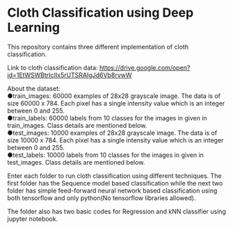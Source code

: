 # Cloth Classification using Deep Learning 
This repository contains three different implementation of cloth classification.

Link to cloth classification data: https://drive.google.com/open?id=1EtWSWBtrIcIIx5rUTSRAIgJd6Vb8rvwW

About the dataset:
<br/>
●train_images: 60000 examples of 28x28 grayscale image. The data is of size 60000 x 784. Each
pixel has a single intensity value which is an integer between 0 and 255.
<br/>
●train_labels: 60000 labels from 10 classes for the images in given in train_images. Class details
are mentioned below.
<br/>
●test_images: 10000 examples of 28x28 grayscale image. The data is of size 10000 x 784. Each
pixel has a single intensity value which is an integer between 0 and 255.
<br/>
●test_labels: 10000 labels from 10 classes for the images in given in test_images. Class details
are mentioned below.
<br/>

Enter each folder to run cloth classification using different techniques. The first folder has the Sequence model based classification while the next two folder has simple feed-forward neural network based classification using both tensorflow and only python(No tensorflow libraries allowed). 

The folder also has two basic codes for Regression and kNN classifier using jupyter notebook. 
